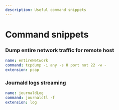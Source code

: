 ```yaml
---
description: Useful command snippets
---
```


# Command snippets

### Dump entire network traffic for remote host

```yaml
name: entireNetwork
command: tcpdump -i any -s 0 port not 22 -w -
extension: pcap
```

### Journald logs streaming

```yaml
name: journaldLog
command: journalctl -f
extension: log
```



